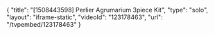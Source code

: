 {
    "title": "[1508443598] Perlier Agrumarium 3piece Kit",
    "type": "solo",
    "layout": "iframe-static",
    "videoId": "123178463",
    "url": "\/tvpembed\/123178463"
}